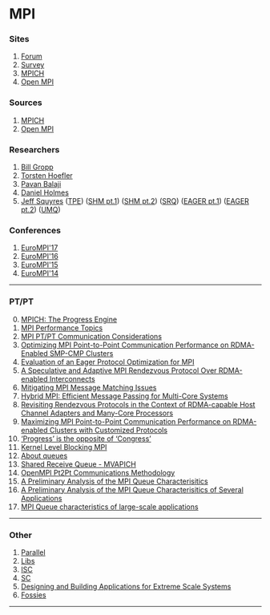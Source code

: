 # MPI

### Sites
1. [Forum](http://mpi-forum.org/)
2. [Survey](https://computing.llnl.gov/tutorials/mpi/)
3. [MPICH](http://www.mpich.org/)
4. [Open MPI](https://www.open-mpi.org/)

### Sources
1. [MPICH](https://github.com/jeffhammond/mpich)
2. [Open MPI](https://github.com/open-mpi/ompi)

### Researchers
1. [Bill Gropp](http://wgropp.cs.illinois.edu/)
2. [Torsten Hoefler](https://htor.inf.ethz.ch/)
3. [Pavan Balaji](http://www.mcs.anl.gov/~balaji/index.php)
4. [Daniel Holmes](https://www.epcc.ed.ac.uk/blogs/daniel-holmes)
5. [Jeff Squyres](http://blogs.cisco.com/author/jeffsquyres)
([TPE](https://blogs.cisco.com/performance/mpi-progress))
([SHM pt.1](http://blogs.cisco.com/performance/shared-memory-as-an-mpi-transport))
([SHM pt.2](https://blogs.cisco.com/performance/shared-memory-as-an-mpi-transport-part-2))
([SRQ](https://blogs.cisco.com/performance/shared-receive-queues))
([EAGER pt.1](http://blogs.cisco.com/performance/what-is-an-mpi-eager-limit))
([EAGER pt.2](https://blogs.cisco.com/performance/eager-limits-part-2))
([UMQ](https://blogs.cisco.com/performance/unexpected-messages-evil))

### Conferences
1. [EuroMPI'17](http://www.mcs.anl.gov/eurompi2017/)
2. [EuroMPI'16](http://www.eurompi2016.ed.ac.uk/)
3. [EuroMPI'15](http://eurompi2015.bordeaux.inria.fr/)
4. [EuroMPI'14](http://eurompi2014.org/)

--------------------------------------------------------------------

### PT/PT
0. [MPICH: The Progress Engine](https://wiki.mpich.org/mpich/index.php/The_Progress_Engine)
1. [MPI Performance Topics](https://computing.llnl.gov/tutorials/mpi_performance/)
2. [MPI PT/PT Communication Considerations](http://www.ibm.com/support/knowledgecenter/SSFK3V_1.3.0/com.ibm.cluster.pe.v1r3.pe400.doc/am106_pclptp.htm)
3. [Optimizing MPI Point-to-Point Communication Performance on RDMA-Enabled SMP-CMP Clusters](http://diginole.lib.fsu.edu/islandora/object/fsu%3A183307)
4. [Evaluation of an Eager Protocol Optimization for MPI](http://www.sandia.gov/~rbbrigh/papers/eager.pdf)
5. [A Speculative and Adaptive MPI Rendezvous Protocol Over RDMA-enabled Interconnects](http://post.queensu.ca/~pprl/papers/IJPP-2009.pdf)
6. [Mitigating MPI Message Matching Issues](http://www.nextplatform.com/2016/06/27/mitigating-mpi-message-matching-issues/)
7. [Hybrid MPI: Efficient Message Passing for Multi-Core Systems](https://htor.inf.ethz.ch/publications/img/friedley-hmpi-sc13.pdf)
8. [Revisiting Rendezvous Protocols in the Context of RDMA-capable Host Channel Adapters and Many-Core Processors](http://www-sys-aics.riken.jp/Members/bgerofi/papers/mpiforum13.pdf)
9. [Maximizing MPI Point-to-Point Communication Performance on RDMA-enabled Clusters with Customized Protocols](http://websrv.cs.fsu.edu/~xyuan/paper/09ics.pdf)
10. [‘Progress’ is the opposite of ‘Congress’](http://cw.squyres.com/columns/2005-05-CW-MPI-Mechanic.pdf)
11. [Kernel Level Blocking MPI](http://www-sys-aics.riken.jp/ResearchTopics/com/KernelLevelBlockingMPI.html)
12. [About queues](http://mpi-forum.org/docs/msgq.5.pdf)
13. [Shared Receive Queue - MVAPICH](http://citeseerx.ist.psu.edu/viewdoc/download?doi=10.1.1.92.8328&rep=rep1&type=pdf)
14. [OpenMPI Pt2Pt Communications Methodology](https://www.open-mpi.org/papers/euro-pvmmpi-2004-p2p/euro-pvmmpi-2004-p2p.pdf)
15. [A Preliminary Analysis of the MPI Queue Characterisitics](http://www.cs.sandia.gov/~rbbrigh/papers/mpi-queue-apps.pdf)
16. [A Preliminary Analysis of the MPI Queue Characterisitics of Several Applications](https://pdfs.semanticscholar.org/14d3/c4a56abb7680d6523c0bc88d80899b631a09.pdf)
17. [MPI Queue characteristics of large-scale applications](https://cug.org/5-publications/proceedings_attendee_lists/CUG10CD/pages/1-program/final_program/CUG10_Proceedings/pages/authors/16-18Thursday/16A-Keller-paper.pdf)
--------------------------------------------------------------------
### Other
1. [Parallel](http://parallel.ru/)
2. [Libs](http://www.mcs.anl.gov/research/projects/mpi/libraries.html)
3. [ISC](http://isc-hpc.com/)
4. [SC](http://supercomputing.org/)
5. [Designing and Building Applications for Extreme Scale Systems](http://wgropp.cs.illinois.edu/courses/cs598-s16/)
6. [Fossies](https://fossies.org/)

--------------------------------------------------------------------
